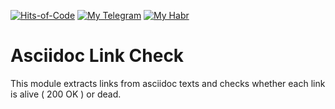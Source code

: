 [![Hits-of-Code](https://hitsofcode.com/github/alobzov/asciidoc-link-check?branch=main&label=Hits-of-Code)](https://hitsofcode.com/github/alobzov/asciidoc-link-check/view?branch=main&label=Hits-of-Code)
[![My Telegram](https://img.shields.io/badge/Telegram-contact-active?logo=telegram)](https://t.me/alobzov)
[![My Habr](https://img.shields.io/badge/Habr-read-active?logo=habr)](https://habr.com/users/alobzov)

# Asciidoc Link Check

This module extracts links from asciidoc texts and checks whether each link is alive ( 200 OK ) or dead.